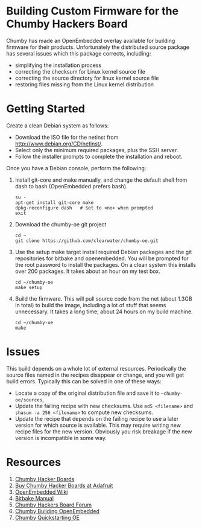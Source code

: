 Building Custom Firmware for the Chumby Hackers Board
=====================================================

Chumby has made an OpenEmbedded overlay available for building firmware for
their products. Unfortunately the distributed source package has several issues
which this package corrects, including:

* simplifying the installation process
* correcting the checksum for Linux kernel source file
* correcting the source directory for linux kernel source file
* restoring files missing from the Linux kernel distribution

Getting Started
===============

Create a clean Debian system as follows:

* Download the ISO file for the netinst from http://www.debian.org/CD/netinst/.
* Select only the minimum required packages, plus the SSH server.
* Follow the installer prompts to complete the installation and reboot.

Once you have a Debian console, perform the following:

1. Install git-core and make manually, and change the default shell from dash to bash (OpenEmbedded prefers bash).

    ```
    su -
    apt-get install git-core make
    dpkg-reconfigure dash   # Set to <no> when prompted
    exit
   ```

1. Download the chumby-oe git project

    ```
    cd ~
    git clone https://github.com/clearwater/chumby-oe.git 
    ```

1. Use the setup make target install required Debian packages and the git repositories for bitbake and openembedded. You will be prompted for the root password to install the packages. On a clean system this installs over 200 packages.  It takes about an hour on my test box.

    ```
    cd ~/chumby-oe
    make setup
    ```

1. Build the firmware.  This will pull source code from the net (about 1.3GB in total) to build the image, including a lot of stuff that seems unnecessary.  It takes a long time; about 24 hours on my build machine.

    ```
    cd ~/chumby-oe
    make
    ```

Issues
======

This build depends on a whole lot of external resources.  Periodically the source files named in the recipes disappear or change, and you will get build errors.  Typically this can be solved in one of these ways:
* Locate a copy of the original distribution file and save it to ```~chumby-oe/sources```, 
* Update the failing recipe with new checksums.  Use ``md5 <filename>`` and ``shasum -a 256 <filename>`` to compute new checksums.
* Update the recipe that depends on the failing recipe to use a later version for which source is available.  This may require writing new recipe files for the new version.  Obviously you risk breakage if the new version is incompatible in some way.

Resources
=========

1.  [Chumby Hacker Boards](http://wiki.chumby.com/index.php/Chumby_hacker_board_beta)
2.  [Buy Chumby Hacker Boards at Adafruit](http://www.adafruit.com/category/46)
3.  [OpenEmbedded Wiki](http://www.openembedded.org/index.php/Main_Page)
4.  [Bitbake Manual](http://bitbake.berlios.de/manual/)
5.  [Chumby Hackers Board Forum](http://forum.chumby.com/viewforum.php?id=20)
6.  [Chumby Building OpenEmbedded](http://wiki.chumby.com/index.php/Building_OpenEmbedded_%28Beta%29)
7.  [Chumby Quickstarting OE](http://wiki.chumby.com/index.php/Quickstarting_OE)
